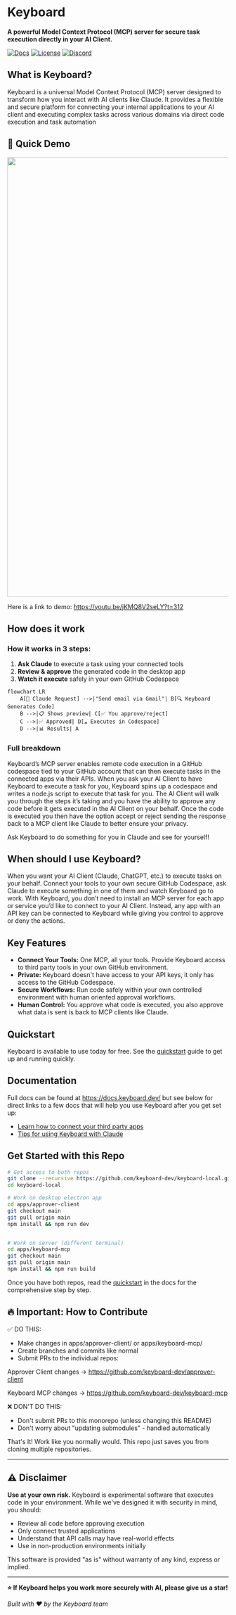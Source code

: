 # Keyboard

**A powerful Model Context Protocol (MCP) server for secure task execution directly in your AI Client.**

[![Docs](https://img.shields.io/badge/docs-keyboard.dev-blue)](https://docs.keyboard.dev/) [![License](https://img.shields.io/badge/license-Apache%202.0-green)](LICENSE) [![Discord](https://img.shields.io/badge/discord-join-7289da)](https://discord.gg/UxsRWtV6M2)

## What is Keyboard? 

Keyboard is a universal Model Context Protocol (MCP) server designed to transform how you interact with AI clients like Claude. It provides a flexible and secure platform for connecting your internal applications to your AI client and executing complex tasks across various domains via direct code execution and task automation

## 🚀 Quick Demo

<img src="https://raw.githubusercontent.com/keyboard-dev/keyboard-local/main/converted.gif" width="1000">


Here is a link to demo: https://youtu.be/jKMQ8V2seLY?t=312

## How does it work

### How it works in 3 steps:

1. **Ask Claude** to execute a task using your connected tools
2. **Review & approve** the generated code in the desktop app
3. **Watch it execute** safely in your own GitHub Codespace

```mermaid
flowchart LR
    A[📱 Claude Request] -->|"Send email via Gmail"| B[🔍 Keyboard Generates Code]
    B -->|📋 Shows preview| C[✅ You approve/reject]
    C -->|✅ Approved| D[☁️ Executes in Codespace]
    D -->|📊 Results| A
```

### Full breakdown

Keyboard’s MCP server enables remote code execution in a GitHub codespace tied to your GitHub account that can then execute tasks in the connected apps via their APIs. When you ask your AI Client to have Keyboard  to execute a task for you, Keyboard spins up a codespace and writes a node.js script to execute that task for you. The AI Client will walk you through the steps it’s taking and you have the ability to approve any code before it gets executed in the AI Client on your behalf. Once the code is executed you then have the option accept or reject sending the response back to a MCP client like Claude to better ensure your privacy.

Ask Keyboard to do something for you in Claude and see for yourself! 

## When should I use Keyboard?

When you want your AI Client (Claude, ChatGPT, etc.) to execute tasks on your behalf. Connect your tools to your own secure GitHub Codespace, ask Claude to execute something in one of them and watch Keyboard go to work. With Keyboard, you don’t need to install an MCP server for each app or service you’d like to connect to your AI Client. Instead, any app with an API key can be connected to Keyboard while giving you control to approve or deny the actions.

## Key Features

- **Connect Your Tools:** One MCP, all your tools. Provide Keyboard access to third party tools in your own GitHub environment. 
- **Private:** Keyboard doesn't have access to your API keys, it only has access to the GitHub Codespace.
- **Secure Workflows:** Run code safely within your own controlled environment with human oriented approval workflows.  
- **Human Control:** You approve what code is executed, you also approve what data is sent is back to MCP clients like Claude.

## Quickstart

Keyboard is available to use today for free. See the [quickstart](https://docs.keyboard.dev/docs/quickstart) guide to get up and running quickly. 

## Documentation

Full docs can be found at https://docs.keyboard.dev/ but see below for direct links to a few docs that will help you use Keyboard after you get set up: 

* [Learn how to connect your third party apps](https://docs.keyboard.dev/docs/third-party-apps) 
* [Tips for using Keyboard with Claude](https://docs.keyboard.dev/docs/usability-tips-with-claude) 

## Get Started with this Repo

```bash
# Get access to both repos
git clone --recursive https://github.com/keyboard-dev/keyboard-local.git
cd keyboard-local

# Work on desktop electron app
cd apps/approver-client
git checkout main
git pull origin main
npm install && npm run dev


# Work on server (different terminal)
cd apps/keyboard-mcp
git checkout main
git pull origin main
npm install && npm run build
```

Once you have both repos, read the [quickstart](https://docs.keyboard.dev/docs/quickstart) in the docs for the comprehensive step by step.

## 🔥 Important: How to Contribute

✅ DO THIS:

* Make changes in apps/approver-client/ or apps/keyboard-mcp/
* Create branches and commits like normal
* Submit PRs to the individual repos:

Approver Client changes → https://github.com/keyboard-dev/approver-client

Keyboard MCP changes → https://github.com/keyboard-dev/keyboard-mcp

❌ DON'T DO THIS:

* Don't submit PRs to this monorepo (unless changing this README)
* Don't worry about "updating submodules" - handled automatically

That's It! Work like you normally would. This repo just saves you from cloning multiple repositories.

---

## ⚠️ Disclaimer

**Use at your own risk.** Keyboard is experimental software that executes code in your environment. While we've designed it with security in mind, you should:

- Review all code before approving execution
- Only connect trusted applications
- Understand that API calls may have real-world effects
- Use in non-production environments initially

This software is provided "as is" without warranty of any kind, express or implied.

---

**⭐ If Keyboard helps you work more securely with AI, please give us a star!**

*Built with ❤️ by the Keyboard team*

